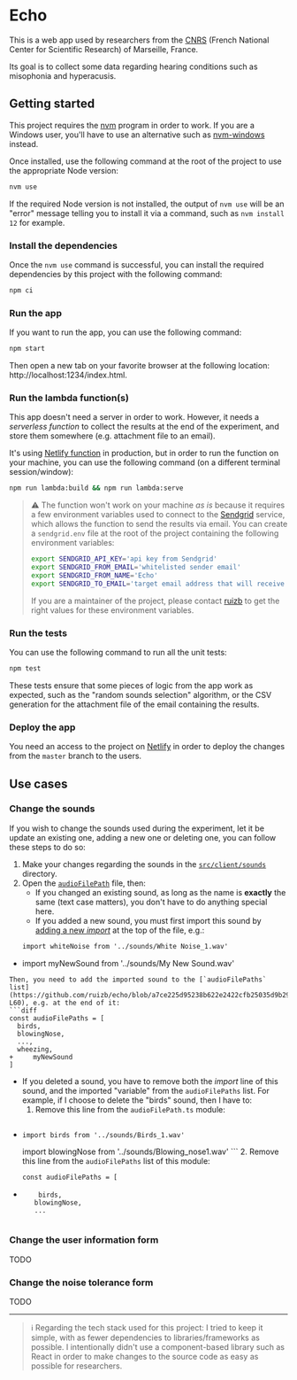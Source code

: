 # Echo

This is a web app used by researchers from the [CNRS](https://en.wikipedia.org/wiki/French_National_Centre_for_Scientific_Research) (French National Center for Scientific Research) of Marseille, France.

Its goal is to collect some data regarding hearing conditions such as misophonia and hyperacusis.

## Getting started

This project requires the [nvm](https://github.com/nvm-sh/nvm) program in order to work. If you are a Windows user, you'll have to use an alternative such as [nvm-windows](https://github.com/coreybutler/nvm-windows) instead.

Once installed, use the following command at the root of the project to use the appropriate Node version:

```sh
nvm use
```

If the required Node version is not installed, the output of `nvm use` will be an "error" message telling you to install it via a command, such as `nvm install 12` for example.

### Install the dependencies

Once the `nvm use` command is successful, you can install the required dependencies by this project with the following command:

```sh
npm ci
```

### Run the app

If you want to run the app, you can use the following command:

```sh
npm start
```

Then open a new tab on your favorite browser at the following location: http://localhost:1234/index.html.

### Run the lambda function(s)

This app doesn't need a server in order to work. However, it needs a _serverless function_ to collect the results at the end of the experiment, and store them somewhere (e.g. attachment file to an email).

It's using [Netlify function](https://docs.netlify.com/functions/overview/) in production, but in order to run the function on your machine, you can use the following command (on a different terminal session/window):

```sh
npm run lambda:build && npm run lambda:serve
```

> :warning: The function won't work on your machine _as is_ because it requires a few environment variables used to connect to the [Sendgrid](https://sendgrid.com/) service, which allows the function to send the results via email.
> You can create a `sendgrid.env` file at the root of the project containing the following environment variables:
> ```sh
> export SENDGRID_API_KEY='api key from Sendgrid'
> export SENDGRID_FROM_EMAIL='whitelisted sender email'
> export SENDGRID_FROM_NAME='Echo'
> export SENDGRID_TO_EMAIL='target email address that will receive the results'
> ```
> If you are a maintainer of the project, please contact [ruizb](https://github.com/ruizb) to get the right values for these environment variables.

### Run the tests

You can use the following command to run all the unit tests:

```sh
npm test
```

These tests ensure that some pieces of logic from the app work as expected, such as the "random sounds selection" algorithm, or the CSV generation for the attachment file of the email containing the results.

### Deploy the app

You need an access to the project on [Netlify](https://www.netlify.com/) in order to deploy the changes from the `master` branch to the users.

## Use cases

### Change the sounds

If you wish to change the sounds used during the experiment, let it be update an existing one, adding a new one or deleting one, you can follow these steps to do so:

1. Make your changes regarding the sounds in the [`src/client/sounds`](https://github.com/ruizb/echo/tree/master/src/client/sounds) directory.
2. Open the [`audioFilePath`](https://github.com/ruizb/echo/blob/a7ce225d95238b622e2422cfb25035d9b298fad6/src/client/models/audioFilePath.ts) file, then:
   - If you changed an existing sound, as long as the name is **exactly** the same (text case matters), you don't have to do anything special here.
   - If you added a new sound, you must first import this sound by [adding a new _import_](https://github.com/ruizb/echo/blob/a7ce225d95238b622e2422cfb25035d9b298fad6/src/client/models/audioFilePath.ts#L28) at the top of the file, e.g.:
   ```diff
   import whiteNoise from '../sounds/White Noise_1.wav'
+   import myNewSound from '../sounds/My New Sound.wav'
   ```
   Then, you need to add the imported sound to the [`audioFilePaths` list](https://github.com/ruizb/echo/blob/a7ce225d95238b622e2422cfb25035d9b298fad6/src/client/models/audioFilePath.ts#L33-L60), e.g. at the end of it:
   ```diff
   const audioFilePaths = [
     birds,
     blowingNose,
     ...,
     wheezing,
+     myNewSound
   ]
   ```
   - If you deleted a sound, you have to remove both the _import_ line of this sound, and the imported "variable" from the `audioFilePaths` list. For example, if I choose to delete the "birds" sound, then I have to:
      1. Remove this line from the `audioFilePath.ts` module:
      ```diff
-     import birds from '../sounds/Birds_1.wav'
     import blowingNose from '../sounds/Blowing_nose1.wav'
      ```
     2. Remove this line from the `audioFilePaths` list of this module:
     ```diff
     const audioFilePaths = [
-         birds,
         blowingNose,
         ...
     ```

### Change the user information form

TODO

### Change the noise tolerance form

TODO

---

> :information_source: Regarding the tech stack used for this project: I tried to keep it simple, with as fewer dependencies to libraries/frameworks as possible. I intentionally didn't use a component-based library such as React in order to make changes to the source code as easy as possible for researchers.
